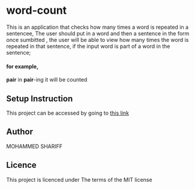 # word-count
This is an application that checks how many times a word is repeated in a sentencee, The user should put in a word and then a sentence in the form once sumbitted , the user will be able to view how many times the word is repeated in that sentence, if the input word is part of a word in the sentence;
#### for example,
**pair** in **pair**-ing it will be counted

## **Setup Instruction**
 This project can be accessed by going to [this link](https://guarded-tor-19199.herokuapp.com/)

## **Author**
MOHAMMED SHARIFF

## **Licence**
This project is licenced under The terms of the MIT license
